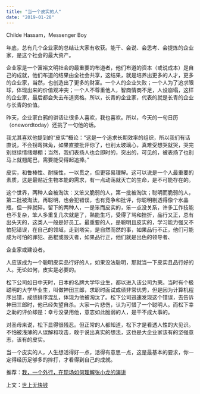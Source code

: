 ```yaml
---
title: "当一个皮实的人"
date: "2019-01-28"
---
```


Childe Hassam，Messenger Boy

年底，总有几个企业家的总结让大家有收获。能干、会说、会思考、会提炼的企业家，是这个社会的最大资产。

企业家是一个富裕文明社会的最重要的布道者，他们布道的资本（或说成本）是自己的成就，他们布道的结果由全社会共享，这结果，就是培养出更多的人才，更多的企业家，当然，也创造出了更多的财富。一个人的企业失败；一个人为了追求眼球，体现出来的价值观冲突；一个人不尊重他人，智商情商不足，人设崩塌，这样的企业家，最后都会失去布道资格。所以，长青的企业家，代表的就是长青的企业与长青的价值。

昨天，企业家白鸦的讲话让很多人喜欢，我也喜欢。所以，今天的一句日历（onewordtoday）还挑了一句他的话。

我尤其喜欢他提到的“皮实”概论：“这是一个追求长期效率的组织，所以我们有话直说，不会拐弯抹角，如果直接批评你了，也别太玻璃心，真难受想哭就哭，哭完别继续情绪爆棚；当然，我们表扬人也会即时的，突出的，可见的，被表扬了也别马上就翘尾巴，需要能受得起追捧。”

皮实，和鲁棒性、耐操性，一以贯之，但更容易理解。这可以说是一个人最重要的素质，这是最贴近生物本能的需求，有一点动荡就灭亡的生命，是不可能存在的。

这个世界，两种人会被淘汰：又笨又脆弱的人，第一批被淘汰；聪明而脆弱的人，第二批被淘汰，再聪明，也会犯错误，也有竞争和批评，你聪明剔透得像个水晶瓶，但一摔就碎。留下的两种人，一是笨而皮实的，笨一点没关系，许多工作技能也不复杂，笨人多重复几次就是了，熟能生巧，受得了骂和挫折，品行又正，总有出头天的，这类人一般是好员工。最重要的人，是聪明且皮实的，学习能力强又不怕犯错误，在自己的领域，走到塔尖，是自然而然的事，如果品行不正，他们可能成为可怕的罪犯、恶棍或毁灭者，如果品行正，他们就是出色的领导者、

企业家或建设者。

人应该成为一个聪明皮实品行好的人，如果没法聪明，那就当一下皮实且品行好的人。无论如何，皮实是必要的。

松下公司如日中天时，日本的名牌大学毕业生，都以进入该公司为荣。当时有个极聪明的大学毕业生，叫做神田三郎，求职时面试成绩非常优秀，但是因为计算机程序出错，成绩排序混乱，体现为他被淘汰了。松下公司迅速发现这个错误，去告诉神田三郎时，他已经失望自杀。大家一片悲伤，认为可惜了一个聪明人。而松下幸之助的评价却是：幸亏没录用他，意志如此脆弱的人，是干不成大事的。

对圣母来说，松下显得很残忍。但正常的人都知道，松下才是看透人性的大见识。不怕被浅薄的人误解和攻击，敢于说出真实的想法，这也是大企业家该有的坚强意志，该有的皮实。

当一个皮实的人，人生想活得好一点，活得有意思一点，这是最基本的要求，你一定得经历足够多的摔打，才看得到自己的成就。

推荐：[我，一个外行，在现场如何理解张小龙的演讲](http://mp.weixin.qq.com/s?__biz=MjM5NDU0Mjk2MQ==&mid=2651632330&idx=1&sn=f89cc5ead6dc66dfa8570e9ac99be4e7&chksm=bd7e36d48a09bfc2e889bbc5174d8ebbcf6dfcd4489b8729c7f5d39c1c6137af1541e5e8de7b&scene=21#wechat_redirect)

上文：[世上无快钱](http://mp.weixin.qq.com/s?__biz=MjM5NDU0Mjk2MQ==&mid=2651632500&idx=1&sn=a742894c775c41533cf179f1bdc4d891&chksm=bd7e376a8a09be7c9ad70fb6335ced8cc36648b1f257042d43c6e4cc9504d45dc1ee002bd002&scene=21#wechat_redirect)
